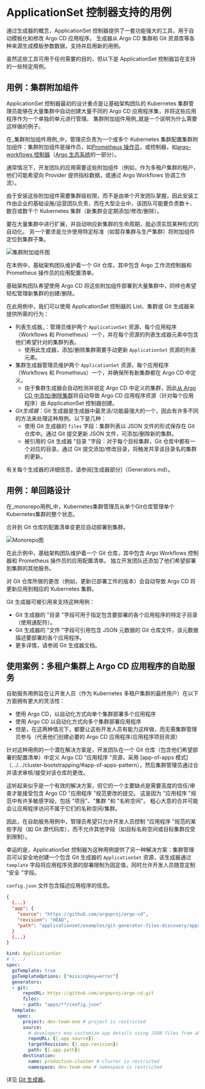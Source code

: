 <!-- TRANSLATED by md-translate -->
# ApplicationSet 控制器支持的用例

通过生成器的概念，ApplicationSet 控制器提供了一套功能强大的工具，用于自动模板化和修改 Argo CD 应用程序。 生成器从 Argo CD 集群和 Git 资源库等各种来源生成模板参数数据，支持并启用新的用例。

虽然这些工具可用于任何需要的目的，但以下是 ApplicationSet 控制器旨在支持的一些特定用例。

## 用例：集群附加组件

ApplicationSet 控制器最初的设计重点是让基础架构团队的 Kubernetes 集群管理员能够在大量集群中自动创建大量不同的 Argo CD 应用程序集，并将这些应用程序作为一个单独的单元进行管理。 集群附加组件用例_就是一个说明为什么需要这样做的例子。

在_集群附加组件用例_中，管理员负责为一个或多个 Kubernetes 集群配置集群附加组件：集群附加组件是操作员，如[Prometheus 操作员](https://github.com/prometheus-operator/prometheus-operator)，或控制器，如[argo-workflows 控制器](https://argoproj.github.io/argo-workflows/)（[Argo 生态系统](https://argoproj.github.io/)的一部分）。

通常情况下，开发团队的应用需要这些附加组件（例如，作为多租户集群的租户，他们可能希望向 Provider 提供指标数据，或通过 Argo Workflows 协调工作流）。

由于安装这些附加组件需要集群级权限，而不是由单个开发团队掌握，因此安装工作由企业的基础设施/运营团队负责，而在大型企业中，该团队可能要负责数十、数百或数千个 Kubernetes 集群（新集群会定期添加/修改/删除）。

要在大量集群中进行扩展，并自动响应新集群的生命周期，就必须实现某种形式的自动化。 另一个要求是允许使用特定标准（如暂存集群与生产集群）将附加组件定位到集群子集。

![集群附加组件图](.../.../assets/applicationset/Use-Cases/Cluster-Add-Ons.png)

在本例中，基础架构团队维护着一个 Git 仓库，其中包含 Argo 工作流控制器和 Prometheus 操作员的应用配置清单。

基础架构团队希望使用 Argo CD 将这些附加组件部署到大量集群中，同样也希望轻松管理新集群的创建/删除。

在此用例中，我们可以使用 ApplicationSet 控制器的 List、集群或 Git 生成器来提供所需的行为：

* 列表生成器_：管理员维护两个 `ApplicationSet` 资源，每个应用程序（Workflows 和 Prometheus）一个，并在每个资源的列表生成器元素中包含他们希望针对的集群列表。
    - 使用此生成器，添加/删除集群需要手动更新 `ApplicationSet` 资源的列表元素。
* 集群生成器管理员维护两个 `ApplicationSet` 资源，每个应用程序（Workflows 和 Prometheus）一个，并确保所有新集群都在 Argo CD 中定义。
    - 由于集群生成器会自动检测并锁定 Argo CD 中定义的集群，因此[从 Argo CD 中添加/删除集群](.../.../声明式设置/#clusters)将自动导致 Argo CD 应用程序资源（针对每个应用程序）由 ApplicationSet 控制器创建。
* _Git生成器_：Git 生成器是生成器中最灵活/功能最强大的一个，因此有许多不同的方法来处理这种用例。以下是几种：
    - 使用 Git 生成器的 `files` 字段：集群列表以 JSON 文件的形式保存在 Git 仓库中。通过 Git 提交更新 JSON 文件，可添加/删除新的集群。
    - 被引用的 Git 生成器 "目录 "字段：对于每个目标集群，Git 仓库中都有一个对应的目录。通过 Git 提交添加/修改目录，将触发共享该目录名的集群的更新。

有关每个生成器的详细信息，请参阅[生成器部分]（Generators.md）。

## 用例：单回路设计

在_monorepo用例_中，Kubernetes集群管理员从单个Git仓库管理单个Kubernetes集群的整个状态。

合并到 Git 仓库的配置清单变更应自动部署到集群。

![Monorepo图](.../../assets/applicationset/Use-Cases/Monorepos.png)

在此示例中，基础架构团队维护着一个 Git 仓库，其中包含 Argo Workflows 控制器和 Prometheus 操作员的应用配置清单。 独立开发团队还添加了他们希望部署到集群的其他服务。

对 Git 仓库所做的更改（例如，更新已部署工件的版本）会自动导致 Argo CD 将更新应用到相应的 Kubernetes 集群。

Git 生成器可被引用来支持这种用例：

* Git 生成器的 "目录 "字段可用于指定包含要部署的各个应用程序的特定子目录（使用通配符）。
* Git 生成器的 "文件 "字段可引用包含 JSON 元数据的 Git 仓库文件，该元数据描述要部署的各个应用程序。
* 更多详情，请参阅 Git 生成器文档。

## 使用案例：多租户集群上 Argo CD 应用程序的自助服务

自助服务用例旨在让开发人员（作为 Kubernetes 多租户集群的最终用户）在以下方面拥有更大的灵活性：

* 使用 Argo CD，以自动化方式向单个集群部署多个应用程序
* 使用 Argo CD 以自动化方式向多个集群部署应用程序
* 但是，在这两种情况下，都要让这些开发人员有能力这样做，而无需集群管理员参与（代表他们创建必要的 Argo CD 应用程序/应用程序项目资源）

针对这种用例的一个潜在解决方案是，开发团队在一个 Git 仓库（包含他们希望部署的配置清单）中定义 Argo CD "应用程序 "资源，采用 [app-of-apps 模式]（.../.../cluster-bootstrapping/#app-of-apps-pattern），然后集群管理员通过合并请求审核/接受对该仓库的更改。

这听起来似乎是一个有效的解决方案，但它的一个主要缺点是需要高度的信任/审查才能接受包含 Argo CD "应用程序 "规范更改的提交。 这是因为 "应用程序 "规范中有许多敏感字段，包括 "项目"、"集群 "和 "名称空间"。 粗心大意的合并可能会让应用程序访问不属于它们的名称空间/集群。

因此，在自助服务用例中，管理员希望只允许开发人员控制 "应用程序 "规范的某些字段（如 Git 源代码库），而不允许其他字段（如目标名称空间或目标集群应受到限制）。

幸运的是，ApplicationSet 控制器为这种用例提供了另一种解决方案：集群管理员可以安全地创建一个包含 Git 生成器的 `ApplicationSet` 资源，该生成器通过 `template` 字段将应用程序资源的部署限制为固定值，同时允许开发人员随意定制 "安全 "字段。

`config.json` 文件包含描述应用程序的信息。

```json
{
  (...)
  "app": {
    "source": "https://github.com/argoproj/argo-cd",
    "revision": "HEAD",
    "path": "applicationset/examples/git-generator-files-discovery/apps/guestbook"
  }
  (...)
}
```

```yaml
kind: ApplicationSet
# (...)
spec:
  goTemplate: true
  goTemplateOptions: ["missingkey=error"]
  generators:
  - git:
      repoURL: https://github.com/argoproj/argo-cd.git
      files:
      - path: "apps/**/config.json"
  template:
    spec:
      project: dev-team-one # project is restricted
      source:
        # developers may customize app details using JSON files from above repo URL
        repoURL: {{.app.source}}
        targetRevision: {{.app.revision}}
        path: {{.app.path}}
      destination:
        name: production-cluster # cluster is restricted
        namespace: dev-team-one # namespace is restricted
```

详见 [Git 生成器](Generators-Git.md)。